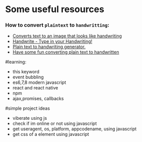 # Some useful resources

### How to convert `plaintext` to `handwritting`:
- [Converts text to an image that looks like handwriting](https://pythonawesome.com/converts-text-to-an-image-that-looks-like-handwriting/)
- [Handwrite - Type in your Handwriting!](https://pypi.org/project/handwrite/)
- [Plain text to handwriting generator.](https://thesage21.github.io/handwritten/)
- [Have some fun converting plain text to handwritten](https://www.opensourceforu.com/2016/11/converting-plain-text-handwritten/?amp)

#learning:
- this keyword
- event bubbling
- es6,7,8 modern javascript
- react and react native
- npm
- ajax,promises, callbacks



#simple project ideas
- viberate using js
- check if im online or not using javascript
- get useragent, os, platform, appcodename,  using javascript
- get css of a element using javascript




